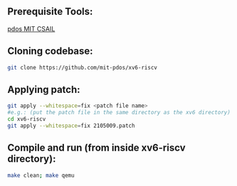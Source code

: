 ## Prerequisite Tools:
[pdos MIT CSAIL](https://pdos.csail.mit.edu/6.828/2022/tools.html)

## Cloning codebase: 
```bash
git clone https://github.com/mit-pdos/xv6-riscv
```

## Applying patch: 

```bash
git apply --whitespace=fix <patch file name> 
#e.g.: (put the patch file in the same directory as the xv6 directory)
cd xv6-riscv
git apply --whitespace=fix 2105009.patch
```

## Compile and run (from inside xv6-riscv directory): 
```bash
make clean; make qemu
```